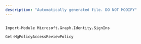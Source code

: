 ```yaml
---
description: "Automatically generated file. DO NOT MODIFY"
---
```


```powershellv1

Import-Module Microsoft.Graph.Identity.SignIns

Get-MgPolicyAccessReviewPolicy

```
